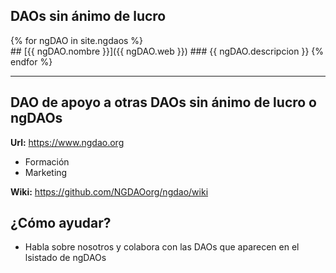 ## DAOs sin ánimo de lucro

{% for ngDAO in site.ngdaos %}    
        ## [{{ ngDAO.nombre }}]({{ ngDAO.web }})
        ### {{ ngDAO.descripcion }}
{% endfor %}

---

## DAO de apoyo a otras DAOs sin ánimo de lucro o ngDAOs
**Url:** https://www.ngdao.org
* Formación
* Marketing

**Wiki:** https://github.com/NGDAOorg/ngdao/wiki

## ¿Cómo ayudar?
* Habla sobre nosotros y colabora con las DAOs que aparecen en el lsistado de ngDAOs
